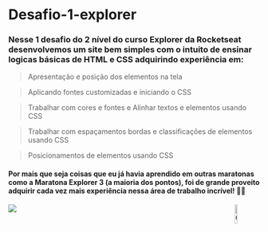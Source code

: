 # Desafio-1-explorer
<h3>
  Nesse 1 desafio do 2 nível do curso Explorer da Rocketseat desenvolvemos um site bem simples com o intuito de ensinar logicas básicas de HTML e CSS adquirindo experiência em:
</h3>

> Apresentação e posição dos elementos na tela

> Aplicando fontes customizadas e iniciando o CSS

> Trabalhar com cores e fontes e Alinhar textos e elementos usando CSS

> Trabalhar com espaçamentos bordas e classificações de elementos usando CSS

> Posicionamentos de elementos usando CSS

<h4>
  Por mais que seja  coisas que eu já havia aprendido em outras maratonas como a Maratona Explorer 3 (a maioria dos pontos), foi de grande proveito adquirir cada vez mais experiência nessa área de trabalho incrível! 🚀💜 
</h4>

 <a href="https://www.figma.com/file/fAvYZz4dPV5MfhL77XkqkD/Explorer---Projeto-01/duplicate" target="_blank"><img src="https://img.shields.io/badge/Figma-F24E1E?style=for-the-badge&logo=figma&logoColor=white" target="_blank"></a>
<img width="10%" align="right" alt="Github Image" src="https://github.com/SP-XD/SP-XD/blob/main/images/linux_rounded.gif?raw=true" />
